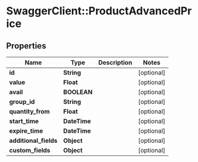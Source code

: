 # SwaggerClient::ProductAdvancedPrice

## Properties
Name | Type | Description | Notes
------------ | ------------- | ------------- | -------------
**id** | **String** |  | [optional] 
**value** | **Float** |  | [optional] 
**avail** | **BOOLEAN** |  | [optional] 
**group_id** | **String** |  | [optional] 
**quantity_from** | **Float** |  | [optional] 
**start_time** | **DateTime** |  | [optional] 
**expire_time** | **DateTime** |  | [optional] 
**additional_fields** | **Object** |  | [optional] 
**custom_fields** | **Object** |  | [optional] 


